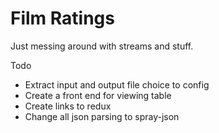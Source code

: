 # Film Ratings

Just messing around with streams and stuff.

Todo

- Extract input and output file choice to config
- Create a front end for viewing table
- Create links to redux
- Change all json parsing to spray-json